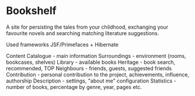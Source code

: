 Bookshelf
=========

A site for persisting the tales from your childhood, exchanging your favourite novels and searching matching literature suggestions.

Used frameworks
JSF/Primefaces + Hibernate

Content
Catalogue - main information
Surroundings - environment (rooms, bookcases, shelves)
Library - available books
Heritage - book search, recommended, TOP
Neighbours - friends, guests, suggested friends
Contribution - personal contribution to the project, achievements, influence, authorship
Description - settings, "about me" configuration
Statistics - number of books, percentage by genre, year, pages etc.
